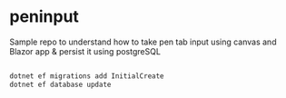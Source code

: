 # peninput

Sample repo to understand how to take pen tab input using canvas and Blazor app & persist it using postgreSQL

``` bash

dotnet ef migrations add InitialCreate
dotnet ef database update

```
